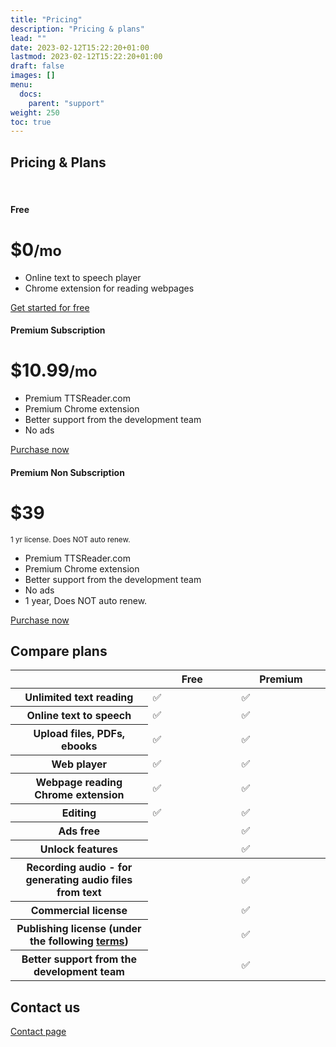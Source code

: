 ```yaml
---
title: "Pricing"
description: "Pricing & plans"
lead: ""
date: 2023-02-12T15:22:20+01:00
lastmod: 2023-02-12T15:22:20+01:00
draft: false
images: []
menu:
  docs:
    parent: "support"
weight: 250
toc: true
---
```


## Pricing & Plans

<br/>
<div class="row row-cols-1 row-cols-md-3 mb-3 text-center">
  <div class="col">
    <div class="card mb-4 rounded-3 shadow-sm border-primary">
      <div class="card-header py-3">
        <h4 class="my-0 fw-normal">Free</h4>
      </div>
      <div class="card-body">
        <h1 class="card-title pricing-card-title">$0<small class="text-muted fw-light">/mo</small></h1>
        <ul class="list-unstyled mt-3 mb-4">
          <li>Online text to speech player</li>
          <li>Chrome extension for reading webpages</li>
        </ul>
        <a href="/player/" type="button" class="w-100 btn btn-lg btn-outline-primary">Get started for free</a>
      </div>
    </div>
  </div>
  <div class="col">
    <div class="card mb-4 rounded-3 shadow-sm border-primary">
      <div class="card-header py-3">
        <h4 class="my-0 fw-normal">Premium Subscription</h4>
      </div>
      <div class="card-body">
        <h1 class="card-title pricing-card-title">$10.99<small class="text-muted fw-light">/mo</small></h1>
        <ul class="list-unstyled mt-3 mb-4">
          <li>Premium TTSReader.com</li>
          <li>Premium Chrome extension</li>
          <li>Better support from the development team</li>
          <li>No ads</li>
        </ul>
        <a href="/upgrade/" type="button" class="w-100 btn btn-lg btn-primary">Purchase now</a>
      </div>
    </div>
  </div>
  <div class="col">
    <div class="card mb-4 rounded-3 shadow-sm border-primary">
      <div class="card-header py-3">
        <h4 class="my-0 fw-normal">Premium <b>Non</b> Subscription</h4>
      </div>
      <div class="card-body">
        <h1 class="card-title pricing-card-title">$39</h1>
        <p><small class="text-muted fw-light">1 yr license. Does NOT auto renew.</small></p>
        <ul class="list-unstyled mt-3 mb-4">
          <li>Premium TTSReader.com</li>
          <li>Premium Chrome extension</li>
          <li>Better support from the development team</li>
          <li>No ads</li>
          <li>1 year, Does NOT auto renew.</li>
        </ul>
        <a href="/upgrade/" type="button" class="w-100 btn btn-lg btn-primary">Purchase now</a>
      </div>
    </div>
  </div>
  <div style="flex: 1"></div>
</div>

## Compare plans

<div class="table-responsive">
<table class="table text-center">
  <thead>
  <tr>
    <th style="width: 34%;"></th>
    <th style="width: 22%;">Free</th>
    <th style="width: 22%;">Premium</th>
  </tr>
  </thead>
  <tbody>
  <tr>
    <th scope="row" class="text-start">Unlimited text reading</th>
    <td>✅</td>
    <td>✅</td>
  </tr>
  <tr>
    <th scope="row" class="text-start">Online text to speech</th>
    <td>✅</td>
    <td>✅</td>
  </tr>
  <tr>
    <th scope="row" class="text-start">Upload files, PDFs, ebooks</th>
    <td>✅</td>
    <td>✅</td>
  </tr>
  <tr>
    <th scope="row" class="text-start">Web player</th>
    <td>✅</td>
    <td>✅</td>
  </tr>
  <tr>
    <th scope="row" class="text-start">Webpage reading Chrome extension</th>
    <td>✅</td>
    <td>✅</td>
  </tr>
  <tr>
    <th scope="row" class="text-start">Editing</th>
    <td>✅</td>
    <td>✅</td>
  </tr>
  <tr>
    <th scope="row" class="text-start">Ads free</th>
    <td></td>
    <td>✅</td>
  </tr>
  <tr>
    <th scope="row" class="text-start">Unlock features</th>
    <td></td>
    <td>✅</td>
  </tr>
  </tbody>

  <tbody>
  <tr>
    <th scope="row" class="text-start">Recording audio - for generating audio files from text</th>
    <td></td>
    <td>✅</td>
  </tr>
  <tr>
    <th scope="row" class="text-start">Commercial license</th>
    <td></td>
    <td>✅</td>
  </tr>
  <tr>
    <th scope="row" class="text-start">Publishing license (under the following <a href="https://ttsreader.com/blog/2017/05/10/commercial/">terms</a>)</th>
    <td></td>
    <td>✅</td>
  </tr>
  <tr>
    <th scope="row" class="text-start">Better support from the development team</th>
    <td></td>
    <td>✅</td>
  </tr>
  </tbody>
</table>
</div>


## Contact us

[Contact page](/contact/)
